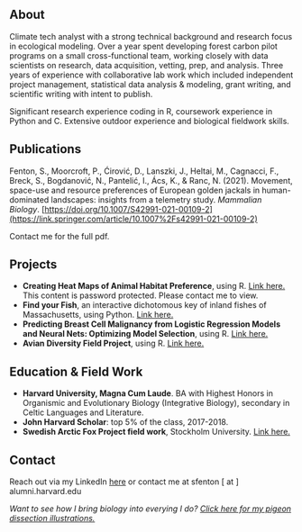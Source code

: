 ## About
Climate tech analyst with a strong technical background and research focus in ecological modeling. Over a year spent developing forest carbon pilot programs on a small cross-functional team, working closely with data scientists on research, data acquisition, vetting, prep, and analysis. Three years of experience with collaborative lab work which included independent project management, statistical data analysis & modeling, grant writing, and scientific writing with intent to publish.

Significant research experience coding in R, coursework experience in Python and C. Extensive outdoor experience and biological fieldwork skills.

## Publications
Fenton, S., Moorcroft, P., Ćirović, D., Lanszki, J., Heltai, M., Cagnacci, F., Breck, S., Bogdanović, N., Pantelić, I., Ács, K., & Ranc, N. (2021). Movement, space-use and resource preferences of European golden jackals in human-dominated landscapes: insights from a telemetry study. _Mammalian Biology_.
[https://doi.org/10.1007/S42991-021-00109-2](https://link.springer.com/article/10.1007%2Fs42991-021-00109-2)

Contact me for the full pdf.

## Projects
- **Creating Heat Maps of Animal Habitat Preference**, using R. [Link here.](https://drive.google.com/file/d/1xhhtkLVB5gBajoDdUcCWQ1z-yNxtlT_F/view?usp=sharing) This content is password protected. Please contact me to view.
- **Find your Fish**, an interactive dichotomous key of inland fishes of Massachusetts, using Python. [Link here.](https://github.com/sfenton1214/find-your-fish)
- **Predicting Breast Cell Malignancy from Logistic Regression Models and Neural Nets: Optimizing Model Selection**, using R. [Link here.](https://drive.google.com/file/d/1AllmoQWnld-GXItVp8nvYfWPaelmyQRO/view?usp=sharing)
- **Avian Diversity Field Project**, using R. [Link here.](https://drive.google.com/file/d/1OphhUZ7aRhP_LACuQUPMZBzbYSA2c-4K/view?usp=sharing)

## Education & Field Work
- **Harvard University, Magna Cum Laude**. BA with Highest Honors in Organismic and Evolutionary Biology (Integrative Biology), secondary in Celtic Languages and Literature.
- **John Harvard Scholar**: top 5% of the class, 2017-2018.
- **Swedish Arctic Fox Project field work**, Stockholm University. [Link here.](https://drive.google.com/file/d/1vS9y0qDHXqDgDnTmhXKgU7B60jG-eH_k/view?usp=sharing)

## Contact
Reach out via my LinkedIn [here](https://www.linkedin.com/in/skye-fenton) or contact me at sfenton [ at ] alumni.harvard.edu

_Want to see how I bring biology into everying I do? [Click here for my pigeon dissection illustrations.](https://drive.google.com/file/d/1k2d1MAInRbsByqsKFVlBWQCgxaXrYkNz/view?usp=sharing)_
